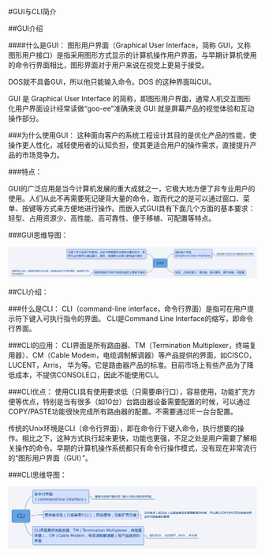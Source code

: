 #GUI与CLI简介

##GUI介绍

####什么是GUI：
图形用户界面（Graphical User Interface，简称 GUI，又称图形用户接口）是指采用图形方式显示的计算机操作用户界面。与早期计算机使用的命令行界面相比，图形界面对于用户来说在视觉上更易于接受。

DOS就不具备GUI，所以他只能输入命令。DOS 的这种界面叫CUI。

GUI 是 Graphical User Interface 的简称，即图形用户界面，通常人机交互图形化用户界面设计经常读做“goo-ee”准确来说 GUI 就是屏幕产品的视觉体验和互动操作部分。

###为什么使用GUI：
这种面向客户的系统工程设计其目的是优化产品的性能，使操作更人性化，减轻使用者的认知负担，使其更适合用户的操作需求，直接提升产品的市场竞争力。

###特点：

GUI的广泛应用是当今计算机发展的重大成就之一，它极大地方便了非专业用户的使用。人们从此不再需要死记硬背大量的命令，取而代之的是可以通过窗口、菜单、按键等方式来方便地进行操作。而嵌入式GUI具有下面几个方面的基本要求：轻型、占用资源少、高性能、高可靠性、便于移植、可配置等特点。

###GUI思维导图：

![GUI.png](/GUI.png)

##CLI介绍：

###什么是CLI：
CLI（command-line interface，命令行界面）是指可在用户提示符下键入可执行指令的界面。
CLI是Command Line Interface的缩写，即命令行界面。

###CLI的应用：
CLI界面是所有路由器、TM（Termination Multiplexer，终端复用器）、CM（Cable Modem，电缆调制解调器）等产品提供的界面，如CISCO， LUCENT，Arris， 华为等。它是路由器产品的标准。目前市场上有些产品为了降低成本，不提供CONSOLE口，因此不能使用CLI。

###CLI优点：
使用CLI具有使用要求低（只需要串行口），容易使用，功能扩充方便等优点，特别是当有很多（如10台）台路由器设备需要配置的时候，可以通过COPY/PASTE功能很快完成所有路由器的配置。不需要通过IE一台台配置。



传统的Unix环境是CLI（命令行界面），即在命令行下键入命令，执行想要的操作。相比之下，这种方式执行起来更快，功能也更强，不足之处是用户需要了解相关操作的命令。早期的计算机操作系统都只有命令行操作模式，没有现在非常流行的“图形用户界面（GUI）”。

###CLI思维导图：

![GUI.png](/CLI.png)
